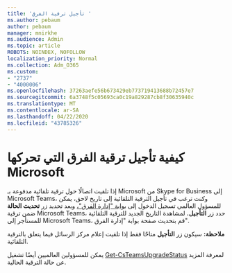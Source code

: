 ```yaml
---
title: 'تأجيل ترقية الفرق '
ms.author: pebaum
author: pebaum
manager: mnirkhe
ms.audience: Admin
ms.topic: article
ROBOTS: NOINDEX, NOFOLLOW
localization_priority: Normal
ms.collection: Adm_O365
ms.custom:
- "2737"
- "4000006"
ms.openlocfilehash: 37263aefe56b673429eb773719413688b72457e7
ms.sourcegitcommit: 6a3748f5c05693ca0c19a829287cb8f30635940c
ms.translationtype: MT
ms.contentlocale: ar-SA
ms.lasthandoff: 04/22/2020
ms.locfileid: "43785326"
---
```

# <a name="how-to-postpone-the-microsoft-driven-teams-upgrade"></a>كيفية تأجيل ترقية الفرق التي تحركها Microsoft

إذا تلقيت اتصالًا حول ترقية تلقائية مدفوعة بـ Microsoft من Skype for Business إلى Microsoft Teams، وكنت ترغب في تأجيل الترقية التلقائية إلى تاريخ لاحق، يمكن للمسؤول العالمي تسجيل الدخول إلى [بوابة "إدارة الفرق"،](https://admin.teams.microsoft.com/dashboard) وبعد تحديد زر **تحديث الحالة** ضمن ترقية Microsoft Teams، حدد زر **التأجيل.** لمشاهدة التاريخ الجديد للترقية التلقائية للمستأجر إلى Microsoft Teams، قم بتحديث صفحة بوابة "إدارة الفرق".

**ملاحظة:** سيكون زر **التأجيل** متاحًا فقط إذا تلقيت إعلام مركز الرسائل فيما يتعلق بالترقية التلقائية. 

يمكن للمسؤولين العالميين أيضًا تشغيل [Get-CsTeamsUpgradeStatus](https://docs.microsoft.com/powershell/module/skype/get-csteamsupgradestatus?view=skype-ps) لمعرفة المزيد عن حالة الترقية الحالية.
